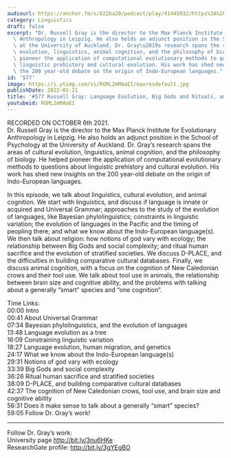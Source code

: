 ```yaml
---
audiourl: https://anchor.fm/s/822ba20/podcast/play/41445932/https%3A%2F%2Fd3ctxlq1ktw2nl.cloudfront.net%2Fstaging%2F2021-9-7%2Fea6708a4-86de-190e-9c66-bd2ffb92cdda.m4a
category: Linguistics
draft: false
excerpt: "Dr. Russell Gray is the director to the Max Planck Institute for Evolutionary\
  \ Anthropology in Leipzig. He also holds an adjunct position in the School of Psychology\
  \ at the University of Auckland. Dr. Gray\u2019s research spans the areas of cultural\
  \ evolution, linguistics, animal cognition, and the philosophy of biology. He helped\
  \ pioneer the application of computational evolutionary methods to questions about\
  \ linguistic prehistory and cultural evolution. His work has shed new insights on\
  \ the 200 year-old debate on the origin of Indo-European languages."
id: '577'
image: https://i.ytimg.com/vi/RGML2mMAaEI/maxresdefault.jpg
publishDate: 2022-01-21
title: '#577 Russell Gray: Language Evolution, Big Gods and Rituals, and Animal Cognition'
youtubeid: RGML2mMAaEI
---
```

<div class="timelinks">

RECORDED ON OCTOBER 6th 2021.  
Dr. Russell Gray is the director to the Max Planck Institute for Evolutionary Anthropology in Leipzig. He also holds an adjunct position in the School of Psychology at the University of Auckland. Dr. Gray’s research spans the areas of cultural evolution, linguistics, animal cognition, and the philosophy of biology. He helped pioneer the application of computational evolutionary methods to questions about linguistic prehistory and cultural evolution. His work has shed new insights on the 200 year-old debate on the origin of Indo-European languages.

In this episode, we talk about linguistics, cultural evolution, and animal cognition. We start with linguistics, and discuss if language is innate or acquired and Universal Grammar; approaches to the study of the evolution of languages, like Bayesian phylolinguistics; constraints in linguistic variation; the evolution of languages in the Pacific and the timing of peopling there; and what we know about the Indo-European language(s). We then talk about religion: how notions of god vary with ecology; the relationship between Big Gods and social complexity; and ritual human sacrifice and the evolution of stratified societies. We discuss D-PLACE, and the difficulties in building comparative cultural databases. Finally, we discuss animal cognition, with a focus on the cognition of New Caledonian crows and their tool use. We talk about tool use in animals, the relationship between brain size and cognitive ability, and the problems with talking about a generally “smart” species and “one cognition”.

Time Links:  
<time>00:00</time> Intro  
<time>00:41</time> About Universal Grammar  
<time>07:34</time> Bayesian phylolinguistics, and the evolution of languages  
<time>13:48</time> Language evolution as a tree  
<time>16:09</time> Constraining linguistic variation  
<time>18:27</time> Language evolution, human migration, and genetics  
<time>24:17</time> What we know about the Indo-European language(s)  
<time>29:31</time> Notions of god vary with ecology  
<time>33:39</time> Big Gods and social complexity  
<time>36:26</time> Ritual human sacrifice and stratified societies  
<time>38:09</time> D-PLACE, and building comparative cultural databases  
<time>42:37</time> The cognition of New Caledonian crows, tool use, and brain size and cognitive ability  
<time>56:31</time> Does it make sense to talk about a generally “smart” species?  
<time>59:05</time> Follow Dr. Gray’s work!

---

Follow Dr. Gray’s work:  
University page http://bit.ly/3nu6HKe  
ResearchGate profile: http://bit.ly/3gYEgBO
</div>

